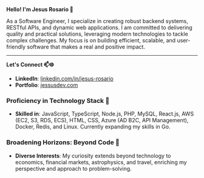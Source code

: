 **Hello! I'm Jesus Rosario 👋**

As a Software Engineer, I specialize in creating robust backend systems, RESTful APIs, and dynamic web applications. I am committed to delivering quality and practical solutions, leveraging modern technologies to tackle complex challenges. My focus is on building efficient, scalable, and user-friendly software that makes a real and positive impact.

---

**Let's Connect 📫🌐**

- **LinkedIn**: [linkedin.com/in/jesus-rosario](https://www.linkedin.com/in/jesus-rosario)
- **Portfolio**: [jessusdev.com](https://jessusdev.com/)

### **Proficiency in Technology Stack 🌟**

- **Skilled in**: JavaScript, TypeScript, Node.js, PHP, MySQL, React.js, AWS (EC2, S3, RDS, ECS), HTML, CSS, Azure (AD B2C, API Management), Docker, Redis, and Linux. Currently expanding my skills in Go.

### **Broadening Horizons: Beyond Code 🚀**

- **Diverse Interests**: My curiosity extends beyond technology to economics, financial markets, astrophysics, and travel, enriching my perspective and approach to problem-solving.
